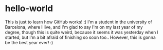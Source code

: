 # hello-world
This is just to learn how GitHub works! :)
I'm a student in the university of Barcelona, where I live, and I'm glad to say I'm on my last year of my degree, though this is quite weird, because it seems it was yesterday when I started, but I'm a bit afraid of finishing so soon too..
However, this is gonna be the best year ever! :)
